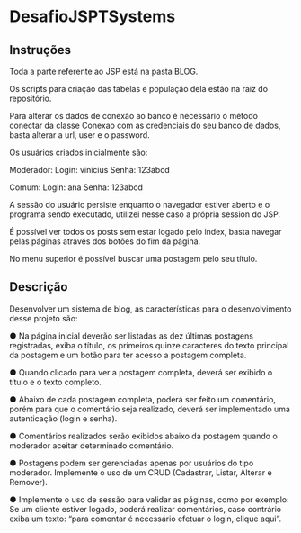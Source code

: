 # DesafioJSPTSystems

## Instruções

Toda a parte referente ao JSP está na pasta BLOG.

Os scripts para criação das tabelas e população dela estão na raiz do repositório.

Para alterar os dados de conexão ao banco é necessário o método conectar da classe Conexao com as credenciais do seu banco de dados, basta alterar a url, user e o password.

Os usuários criados inicialmente são:

Moderador:
Login: vinicius
Senha: 123abcd

Comum:
Login: ana
Senha: 123abcd

A sessão do usuário persiste enquanto o navegador estiver aberto e o programa sendo executado, utilizei nesse caso a própria session do JSP.

É possível ver todos os posts sem estar logado pelo index, basta navegar pelas páginas através dos botões do fim da página.

No menu superior é possível buscar uma postagem pelo seu título. 


## Descrição


Desenvolver um sistema de blog, as características para o desenvolvimento desse
projeto são:

  ● Na página inicial deverão ser listadas as dez últimas postagens registradas, exiba o
título, os primeiros quinze caracteres do texto principal da postagem e um botão
para ter acesso a postagem completa.

  ● Quando clicado para ver a postagem completa, deverá ser exibido o título e o texto
completo.

  ● Abaixo de cada postagem completa, poderá ser feito um comentário, porém para
que o comentário seja realizado, deverá ser implementado uma autenticação (login
e senha).

  ● Comentários realizados serão exibidos abaixo da postagem quando o moderador
aceitar determinado comentário.

  ● Postagens podem ser gerenciadas apenas por usuários do tipo moderador.
Implemente o uso de um CRUD (Cadastrar, Listar, Alterar e Remover).

  ● Implemente o uso de sessão para validar as páginas, como por exemplo: Se um
cliente estiver logado, poderá realizar comentários, caso contrário exiba um texto:
“para comentar é necessário efetuar o login, clique aqui”.
